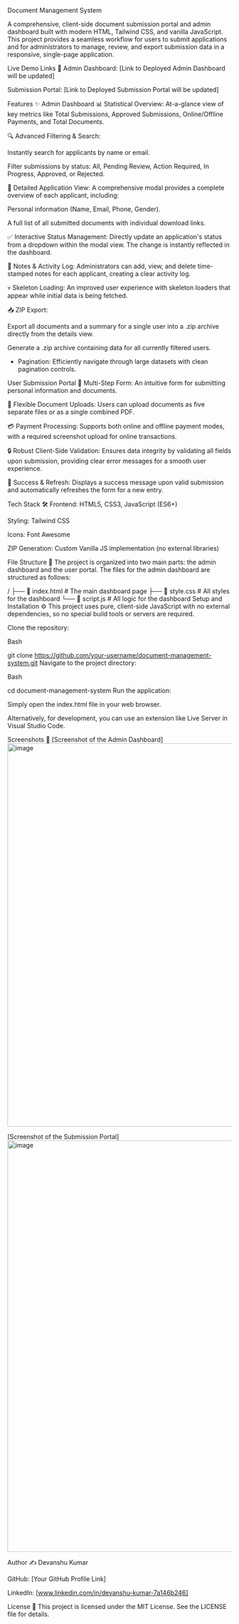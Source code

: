 Document Management System

A comprehensive, client-side document submission portal and admin dashboard built with modern HTML, Tailwind CSS, and vanilla JavaScript. This project provides a seamless workflow for users to submit applications and for administrators to manage, review, and export submission data in a responsive, single-page application.

Live Demo Links 🚀
Admin Dashboard: [Link to Deployed Admin Dashboard will be updated]

Submission Portal: [Link to Deployed Submission Portal will be updated]

Features ✨
Admin Dashboard
📊 Statistical Overview: At-a-glance view of key metrics like Total Submissions, Approved Submissions, Online/Offline Payments, and Total Documents.

🔍 Advanced Filtering & Search:

Instantly search for applicants by name or email.

Filter submissions by status: All, Pending Review, Action Required, In Progress, Approved, or Rejected.

📄 Detailed Application View: A comprehensive modal provides a complete overview of each applicant, including:

Personal information (Name, Email, Phone, Gender).

A full list of all submitted documents with individual download links.

✅ Interactive Status Management: Directly update an application's status from a dropdown within the modal view. The change is instantly reflected in the dashboard.

📝 Notes & Activity Log: Administrators can add, view, and delete time-stamped notes for each applicant, creating a clear activity log.

💀 Skeleton Loading: An improved user experience with skeleton loaders that appear while initial data is being fetched.

📥 ZIP Export:

Export all documents and a summary for a single user into a .zip archive directly from the details view.

Generate a .zip archive containing data for all currently filtered users.

- Pagination: Efficiently navigate through large datasets with clean pagination controls.

User Submission Portal
📝 Multi-Step Form: An intuitive form for submitting personal information and documents.

📂 Flexible Document Uploads: Users can upload documents as five separate files or as a single combined PDF.

💳 Payment Processing: Supports both online and offline payment modes, with a required screenshot upload for online transactions.

🔒 Robust Client-Side Validation: Ensures data integrity by validating all fields upon submission, providing clear error messages for a smooth user experience.

🎉 Success & Refresh: Displays a success message upon valid submission and automatically refreshes the form for a new entry.

Tech Stack 🛠️
Frontend: HTML5, CSS3, JavaScript (ES6+)

Styling: Tailwind CSS

Icons: Font Awesome

ZIP Generation: Custom Vanilla JS implementation (no external libraries)

File Structure 📂
The project is organized into two main parts: the admin dashboard and the user portal. The files for the admin dashboard are structured as follows:

/
├── 📄 index.html      # The main dashboard page
├── 📄 style.css       # All styles for the dashboard
└── 📄 script.js      # All logic for the dashboard
Setup and Installation ⚙️
This project uses pure, client-side JavaScript with no external dependencies, so no special build tools or servers are required.

Clone the repository:

Bash

git clone https://github.com/your-username/document-management-system.git
Navigate to the project directory:

Bash

cd document-management-system
Run the application:

Simply open the index.html file in your web browser.

Alternatively, for development, you can use an extension like Live Server in Visual Studio Code.

Screenshots 📸
[Screenshot of the Admin Dashboard]
<img width="1040" height="860" alt="image" src="https://github.com/user-attachments/assets/a2880a56-901f-4074-8b67-93aad9c2b7bd" />

[Screenshot of the Submission Portal]
<img width="798" height="923" alt="image" src="https://github.com/user-attachments/assets/806103fd-4328-4255-8561-b7e70e72aa8a" />

Author ✍️
Devanshu Kumar

GitHub: [Your GitHub Profile Link]

LinkedIn: [www.linkedin.com/in/devanshu-kumar-7a146b246]

License 📄
This project is licensed under the MIT License. See the LICENSE file for details.


